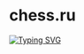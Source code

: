 # chess.ru
[![Typing SVG](https://readme-typing-svg.herokuapp.com?font=Ink+free&weight=600&size=30&duration=3000&color=04011F&background=FFFFFF&multiline=true&width=800&height=500&lines=I+will+say+of+the+Lord%3A+He+is+my+refuge+and+my+fortress;My+God%2C+in+Him+I+will+trust;I+shall+not+be+afraid+of+the+terror+in+the+night%2C;because+I+have+made+the+Lord+my+refuge;Because+I+have+set+my+love+upon+Him%2C+;therefore+will+He+deliver+me;I+shall+call+upon+Him%2C+and+He+will+answer+me;He+will+be+with+me+in+trouble.;He+will+deliver+me+and+honor+me;He+will+me+and+honor+me;He+will+keep+host+from+falling;He+will+help+me+to+write+this+code)](https://git.io/typing-svg)
